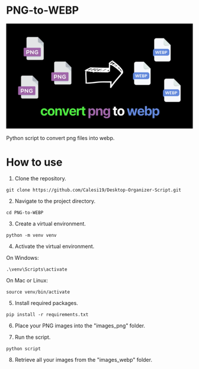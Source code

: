 # PNG-to-WEBP

![Banner](docs/banner.webp)

Python script to convert png files into webp.

# How to use

1.  Clone the repository.

```
git clone https://github.com/Calesi19/Desktop-Organizer-Script.git
```

2.  Navigate to the project directory.

```
cd PNG-to-WEBP
```

3. Create a virtual environment.

```
python -m venv venv
```

4. Activate the virtual environment.

On Windows:

```
.\venv\Scripts\activate
```

On Mac or Linux:

```
source venv/bin/activate
```

5. Install required packages.

```
pip install -r requirements.txt
```

6. Place your PNG images into the "images_png" folder.

7. Run the script.

```
python script
```

8. Retrieve all your images from the "images_webp" folder.